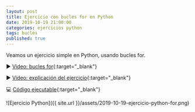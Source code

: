```yaml
---
layout: post
title: Ejercicio con bucles for en Python
date: 2019-10-19 21:00:00
categories: ejercicios python
tags: bucles
published: true
---
```


Veamos un ejercicio simple en Python, usando bucles for.

▶️ [Video: bucles for](https://youtu.be/TPXPoUkUNqg){:target="_blank"}

▶️ [Video: explicación del ejercicio](https://youtu.be/7fBMgfbD570){:target="_blank"}

💻 [Código ejecutable](https://repl.it/@programacionde1/Cifra-del-Cesar){:target="_blank"}

![Ejercicio Python]({{ site.url }}/assets/2019-10-19-ejercicio-python-for.png)
